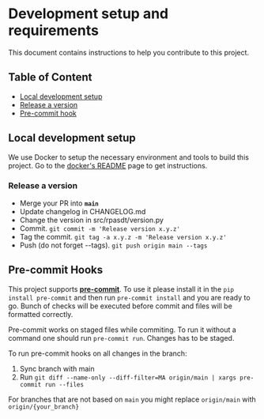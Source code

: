 # Development setup and requirements

This document contains instructions to help you contribute to this project.

## Table of Content
- [Local development setup](#-local-development-setup)
- [Release a version](#-releasing-a-new-version)
- [Pre-commit hook](#precommit-hooks)

## Local development setup

We use Docker to setup the necessary environment and tools to build this project. Go to the [docker's README](docker.md) page to get instructions.

### Release a version

- Merge your PR into **`main`**
- Update changelog in CHANGELOG.md
- Change the version in src/rpasdt/version.py
- Commit. `git commit -m 'Release version x.y.z'`
- Tag the commit. `git tag -a x.y.z -m 'Release version x.y.z'`
- Push (do not forget --tags). `git push origin main --tags`



## Pre-commit Hooks

This project supports [**pre-commit**](https://pre-commit.com/). To use it please install it
in the `pip install pre-commit` and then run `pre-commit install` and you are ready to go.
Bunch of checks will be executed before commit and files will be formatted correctly.

Pre-commit works on staged files while commiting. To run it without a command one should run `pre-commit run`. Changes has to be staged.

To run pre-commit hooks on all changes in the branch:

1.  Sync branch with main
1.  Run `git diff --name-only --diff-filter=MA origin/main | xargs pre-commit run --files`

For branches that are not based on `main` you might replace `origin/main` with `origin/{your_branch}`
